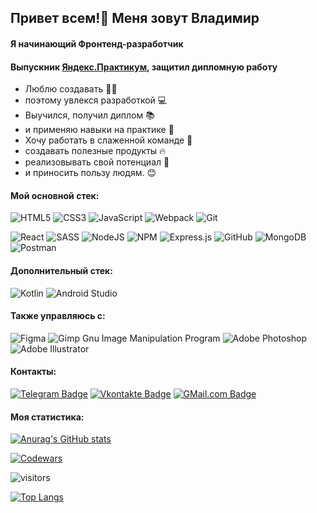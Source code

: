 <h2>Привет всем!👋 Меня зовут Владимир </h2>
<h4>Я начинающий Фронтенд-разработчик</h4>
<h4> Выпускник <a href="https://practicum.yandex.ru/" target="_blank">Яндекс.Практикум</a>, защитил дипломную работу </h4>
<ul>
 <li> Люблю создавать 🧙‍♂️</li>
 <li> поэтому увлекся разработкой 💻</li>
 <li> Выучился, получил диплом 📚</li>
 <li> и применяю навыки на практике 📱</li>
 <li> Хочу работать в слаженной команде 🖖</li>
 <li> создавать полезные продукты 🔥</li>
 <li> реализовывать свой потенциал 🚀</li>
 <li> и приносить пользу людям. 😊</li>
</ul> 
<h4> Мой основной стек: </h4>

![HTML5](https://img.shields.io/badge/-HTML5-%23E44D27?style=flat-square&logo=html5&logoColor=ffffff)
![CSS3](https://img.shields.io/badge/-CSS3-%231572B6?style=flat-square&logo=css3)
![JavaScript](https://img.shields.io/badge/-JavaScript-%23F7DF1C?style=flat-square&logo=javascript&logoColor=000000&labelColor=%23F7DF1C&color=%23FFCE5A)
![Webpack](https://img.shields.io/badge/-Webpack-%232C3A42?style=flat-square&logo=webpack)
![Git](https://img.shields.io/badge/-Git-%23F05032?style=flat-square&logo=git&logoColor=%23ffffff)

![React](https://img.shields.io/badge/react-%2320232a.svg?style=for-the-badge&logo=react&logoColor=%2361DAFB)
![SASS](https://img.shields.io/badge/SASS-hotpink.svg?style=for-the-badge&logo=SASS&logoColor=white)
![NodeJS](https://img.shields.io/badge/node.js-6DA55F?style=for-the-badge&logo=node.js&logoColor=white)
![NPM](https://img.shields.io/badge/NPM-%23000000.svg?style=for-the-badge&logo=npm&logoColor=white)
![Express.js](https://img.shields.io/badge/express.js-%23404d59.svg?style=for-the-badge&logo=express&logoColor=%2361DAFB)
![GitHub](https://img.shields.io/badge/github-%23121011.svg?style=for-the-badge&logo=github&logoColor=white)
![MongoDB](https://img.shields.io/badge/MongoDB-%234ea94b.svg?style=for-the-badge&logo=mongodb&logoColor=white)	
![Postman](https://img.shields.io/badge/Postman-FF6C37?style=for-the-badge&logo=postman&logoColor=white)

<h4> Дополнительный стек: </h4>

![Kotlin](https://img.shields.io/badge/kotlin-%237F52FF.svg?style=for-the-badge&logo=kotlin&logoColor=white)
![Android Studio](https://img.shields.io/badge/Android%20Studio-3DDC84.svg?style=for-the-badge&logo=android-studio&logoColor=white)

<h4> Также управляюсь с: </h4>

![Figma](https://img.shields.io/badge/figma-%23F24E1E.svg?style=for-the-badge&logo=figma&logoColor=white)
![Gimp Gnu Image Manipulation Program](https://img.shields.io/badge/Gimp-657D8B?style=for-the-badge&logo=gimp&logoColor=FFFFFF)
![Adobe Photoshop](https://img.shields.io/badge/adobe%20photoshop-%2331A8FF.svg?style=for-the-badge&logo=adobe%20photoshop&logoColor=white)
![Adobe Illustrator](https://img.shields.io/badge/adobe%20illustrator-%23FF9A00.svg?style=for-the-badge&logo=adobe%20illustrator&logoColor=white)

<h4> Контакты: </h4> 
<a href="https://t.me/VladimirIvancha"><img src="https://img.shields.io/badge/Telegram-blue?style=for-the-badge&logo=telegram&logoColor=white" alt="Telegram Badge"></a>
<a href="https://vk.com/vladimirivancha"><img src="https://img.shields.io/badge/Vkontakte-blue?style=for-the-badge&logo=vk&logoColor=white" alt="Vkontakte Badge"></a>
<a href="mailto:wilgoobrun@gmail.com?subject=subject&cc=cc@gmail.com"><img src="https://img.shields.io/badge/Gmail-D14836?style=for-the-badge&logo=gmail&logoColor=white" alt="GMail.com Badge"></a>

<h4> Моя статистика:</h4>

[![Anurag's GitHub stats](https://github-readme-stats.vercel.app/api?username=VladimirIvancha)](https://github.com/anuraghazra/github-readme-stats)

[![Codewars](https://www.codewars.com/users/VladimirIvancha/badges/large)](https://www.codewars.com/users/VladimirIvancha/badges/large)

![visitors](https://visitor-badge.glitch.me/badge?page_id=VladimirIvancha.Vladimir-Ivancha)

[![Top Langs](https://github-readme-stats.vercel.app/api/top-langs/?username=VladimirIvancha&layout=compact&theme=vision-friendly-default)](https://github.com/anuraghazra/github-readme-stats)
